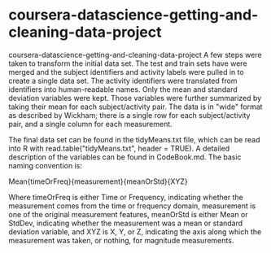 # coursera-datascience-getting-and-cleaning-data-project
coursera-datascience-getting-and-cleaning-data-project
A few steps were taken to transform the initial data set. The test and train sets have were merged and the subject identifiers and activity labels were pulled in to create a single data set. The activity identifiers were translated from identifiers into human-readable names. Only the mean and standard deviation variables were kept. Those variables were further summarized by taking their mean for each subject/activity pair. The data is in "wide" format as described by Wickham; there is a single row for each subject/activity pair, and a single column for each measurement.

The final data set can be found in the tidyMeans.txt file, which can be read into R with read.table("tidyMeans.txt", header = TRUE). A detailed description of the variables can be found in CodeBook.md. The basic naming convention is:

Mean{timeOrFreq}{measurement}{meanOrStd}{XYZ}

Where timeOrFreq is either Time or Frequency, indicating whether the measurement comes from the time or frequency domain, measurement is one of the original measurement features, meanOrStd is either Mean or StdDev, indicating whether the measurement was a mean or standard deviation variable, and XYZ is X, Y, or Z, indicating the axis along which the measurement was taken, or nothing, for magnitude measurements.
